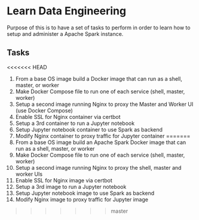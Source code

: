 # Learn Data Engineering

Purpose of this is to have a set of tasks to perform in order to learn how to setup and administer a Apache Spark instance.

## Tasks

<<<<<<< HEAD
1. From a base OS image build a Docker image that can run as a shell, master, or worker
1. Make Docker Compose file to run one of each service (shell, master, worker)
1. Setup a second image running Nginx to proxy the Master and Worker UI (use Docker Compose)
1. Enable SSL for Nginx container via certbot
1. Setup a 3rd container to run a Jupyter notebook
1. Setup Jupyter notebook container to use Spark as backend
1. Modify Nginx container to proxy traffic for Jupyter container
=======
1. From a base OS image build an Apache Spark Docker image that can run as a shell, master, or worker
1. Make Docker Compose file to run one of each service (shell, master, worker)
1. Setup a second image running Nginx to proxy the shell, master and worker UIs
1. Enable SSL for Nginx image via certbot
1. Setup a 3rd image to run a Jupyter notebook
1. Setup Jupyter notebook image to use Spark as backend
1. Modify Nginx image to proxy traffic for Jupyter image
>>>>>>> master
